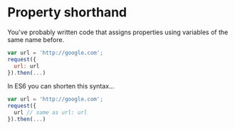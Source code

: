 # Property shorthand

You've probably written code that assigns properties using variables of the same name before.

```javascript
var url = 'http://google.com';
request({
  url: url
}).then(...)
```

In ES6 you can shorten this syntax...

```javascript
var url = 'http://google.com';
request({
  url // same as url: url
}).then(...)
```
